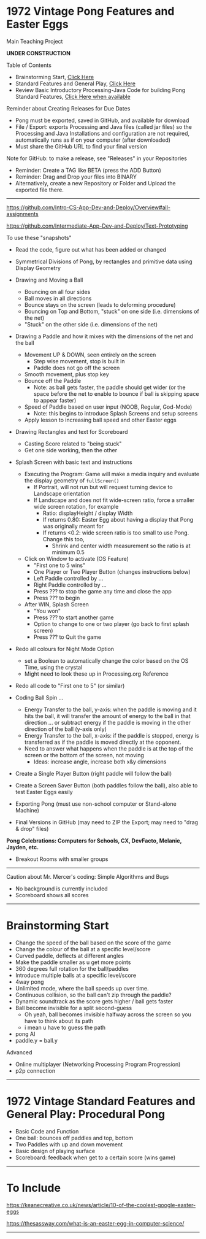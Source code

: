 # 1972 Vintage Pong Features and Easter Eggs
Main Teaching Project

**UNDER CONSTRUCTION**

Table of Contents
- Brainstorming Start, <a href="https://github.com/Advanced-App-Dev-and-Deploy/1972-Vintange-Pong-Features-and-Easter-Eggs#brainstorming-start">Click Here</a>
- Standard Features and General Play, <a href="https://github.com/Advanced-App-Dev-and-Deploy/1972-Vintange-Pong-Features-and-Easter-Eggs#1972-vintage-standard-features-and-general-play-procedural-pong">Click Here</a>
- Review Basic Introductory Processing-Java Code for building Pong Standard Features, <a href="">Click Here when available</a>

Reminder about Creating Releases for Due Dates
- Pong must be exported, saved in GitHub, and available for download
- File / Export: exports Processing and Java files (called jar files) so the Processing and Java Installations and configuration are not required, automatically runs as if on your computer (after downloaded)
- Must share the GitHub URL to find your final version

Note for GitHub: to make a release, see "Releases" in your Repositories
- Reminder: Create a TAG like BETA (press the ADD Button)
- Reminder: Drag and Drop your files into BINARY
- Alternatively, create a new Repository or Folder and Upload the exported file there.

---

https://github.com/Intro-CS-App-Dev-and-Deploy/Overview#all-assignments

https://github.com/Intermediate-App-Dev-and-Deploy/Text-Prototyping

To use these "snapshots"
- Read the code, figure out what has been added or changed

- Symmetrical Divisions of Pong, by rectangles and primitive data using Display Geometry
- Drawing and Moving a Ball
  - Bouncing on all four sides
  - Ball moves in all directions
  - Bounce stays on the screen (leads to deforming procedure)
  - Bouncing on Top and Bottom, "stuck" on one side (i.e. dimensions of the net)
  - "Stuck" on the other side (i.e. dimensions of the net)
- Drawing a Paddle and how it mixes with the dimensions of the net and the ball
  - Movement UP & DOWN, seen entirely on the screen
    - Step wise movement, stop is built in
    - Paddle does not go off the screen
  - Smooth movement, plus stop key
  - Bounce off the Paddle
    - Note: as ball gets faster, the paddle should get wider (or the space before the net to enable to bounce if ball is skipping space to appear faster)
  - Speed of Paddle based on user input (NOOB, Regular, God-Mode)
    - Note: this begins to introduce Splash Screens and setup screens
  - Apply lesson to increasing ball speed and other Easter eggs
- Drawing Rectangles and text for Scoreboard
  - Casting Score related to "being stuck"
  - Get one side working, then the other
- Splash Screen with basic text and instructions
  - Executing the Program: Game will make a media inquiry and evaluate the display geometry of `fullScreen()`
    - If Portrait, will not run but will request turning device to Landscape orientation
    - If Landscape and does not fit wide-screen ratio, force a smaller wide screen rotation, for example
      - Ratio: displayHeight / display Width
      - If returns 0.80: Easter Egg about having a display that Pong was originally meant for
      - If returns <0.2: wide screen ratio is too small to use Pong. Change this too,
        - Shrink and center width measurement so the ratio is at minimum 0.5
  - Click on Window to activate (OS Feature)
    - "First one to 5 wins"
    - One Player or Two Player Button (changes instructions below)
    - Left Paddle controlled by ...
    - Right Paddle controlled by ...
    - Press ??? to stop the game any time and close the app
    - Press ??? to begin
  - After WIN, Splash Screen
    - "You won"
    - Press ??? to start another game
    - Option to change to one or two player (go back to first splash screen)
    - Press ??? to Quit the game
- Redo all colours for Night Mode Option
  - set a Boolean to automatically change the color based on the OS Time, using the crystal
  - Might need to look these up in Processing.org Reference
- Redo all code to "First one to 5" (or similar)
- Coding Ball Spin ...
  - Energy Transfer to the ball, y-axis: when the paddle is moving and it hits the ball, it will transfer the amount of energy to the ball in that direction ... or subtract energy if the paddle is moving in the other direction of the ball (y-axis only)
  - Energy Transfer to the ball, x-axis: if the paddle is stopped, energy is transferred as if the paddle is moved directly at the opponent.
  - Need to answer what happens when the paddle is at the top of the screen or the bottom of the screen, not moving
    - Ideas: increase angle, increase both x&y dimensions
- Create a Single Player Button (right paddle will follow the ball)
- Create a Screen Saver Button (both paddles follow the ball), also able to test Easter Eggs easily
- Exporting Pong (must use non-school computer or Stand-alone Machine)
- Final Versions in GitHub (may need to ZIP the Export; may need to "drag & drop" files)

**Pong Celebrations: Computers for Schools, CX, DevFacto, Melanie, Jayden, etc.**
- Breakout Rooms with smaller groups

---

Caution about Mr. Mercer's coding: Simple Algorithms and Bugs
- No background is currently included
- Scoreboard shows all scores

---

# Brainstorming Start
- Change the speed of the ball based on the score of the game
- Change the colour of the ball at a specific level/score
- Curved paddle, deflects at different angles
- Make the paddle smaller as u get more points
- 360 degrees full rotation for the ball/paddles
- Introduce multiple balls at a specific level/score
- 4way pong
- Unlimited mode, where the ball speeds up over time.
- Continuous collision, so the ball can't zip through the paddle?
- Dynamic soundtrack as the score gets higher / ball gets faster
- Ball become invisible for a split second-guess
  - Oh yeah, ball becomes invisible halfway across the screen so you have to think about its path
  - i mean u have to guess the path
- pong AI
- paddle.y = ball.y

Advanced
- Online multiplayer (Networking Processing Program Progression)
- p2p connection

---

# 1972 Vintage Standard Features and General Play: Procedural Pong
- Basic Code and Function
- One ball: bounces off paddles and top, bottom
- Two Paddles with up and down movement
- Basic design of playing surface
- Scoreboard: feedback when get to a certain score (wins game)

---

# To Include

https://keanecreative.co.uk/news/article/10-of-the-coolest-google-easter-eggs

https://thesassway.com/what-is-an-easter-egg-in-computer-science/

---
